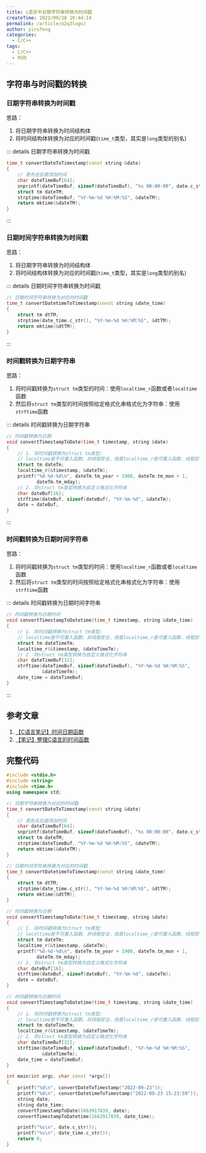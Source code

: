 ```yaml
---
title: c语言中日期字符串转换为时间戳
createTime: 2022/09/28 10:44:14
permalink: /article/o2q3logv/
author: yirufeng
categories:
  - C/C++
tags:
  - C/C++
  - 时间
---
```




## 字符串与时间戳的转换
### 日期字符串转换为时间戳
思路：
1. 将日期字符串转换为时间结构体
2. 将时间结构体转换为对应的时间戳(`time_t`类型，其实是`long`类型的别名)



::: details 日期字符串转换为时间戳
```c++ :collapsed-lines
time_t convertDateToTimestamp(const string &date)
{
    // 首先在后面添加时间
    char dateTimeBuf[64];
    snprintf(dateTimeBuf, sizeof(dateTimeBuf), "%s 00:00:00", date.c_str());
    struct tm dateTM;
    strptime(dateTimeBuf, "%Y-%m-%d %H:%M:%S", &dateTM);
    return mktime(&dateTM);
}
```
:::

### 日期时间字符串转换为时间戳
思路：
1. 将日期字符串转换为时间结构体
2. 将时间结构体转换为对应的时间戳(`time_t`类型，其实是`long`类型的别名)

::: details 日期时间字符串转换为时间戳
```c++
// 日期时间字符串转换为对应的时间戳
time_t convertDatetimeToTimestamp(const string &date_time)
{
    struct tm dtTM;
    strptime(date_time.c_str(), "%Y-%m-%d %H:%M:%S", &dtTM);
    return mktime(&dtTM);
}
```
:::

### 时间戳转换为日期字符串
思路：
1. 将时间戳转换为`struct tm`类型的时间：使用`localtime_r`函数或者`localtime`函数
2. 然后将`struct tm`类型的时间按照给定格式化串格式化为字符串：使用`strftime`函数

::: details 时间戳转换为日期字符串
```c++
// 时间戳转换为日期
void convertTimestampToDate(time_t timestamp, string &date)
{
    // 1. 将时间戳转换为struct tm类型:
    // localtime是不可重入函数，非线程安全，但是localtime_r是可重入函数，线程安全的
    struct tm dateTm;
    localtime_r(&timestamp, &dateTm);
    printf("%d-%d-%d\n", dateTm.tm_year + 1900, dateTm.tm_mon + 1,
           dateTm.tm_mday);
    // 2. 将struct tm类型转换为自定义格式化字符串
    char dateBuf[16];
    strftime(dateBuf, sizeof(dateBuf), "%Y-%m-%d", &dateTm);
    date = dateBuf;
}
```
:::

### 时间戳转换为日期时间字符串
思路：
1. 将时间戳转换为`struct tm`类型的时间：使用`localtime_r`函数或者`localtime`函数
2. 然后将`struct tm`类型的时间按照给定格式化串格式化为字符串：使用`strftime`函数


::: details 时间戳转换为日期时间字符串
```c++
// 时间戳转换为日期时间
void convertTimestampToDatetime(time_t timestamp, string &date_time)
{
    // 1. 将时间戳转换为struct tm类型:
    // localtime是不可重入函数，非线程安全，但是localtime_r是可重入函数，线程安全的
    struct tm dateTimeTm;
    localtime_r(&timestamp, &dateTimeTm);
    // 2. 将struct tm类型转换为自定义格式化字符串
    char dateTimeBuf[32];
    strftime(dateTimeBuf, sizeof(dateTimeBuf), "%Y-%m-%d %H:%M:%S",
             &dateTimeTm);
    date_time = dateTimeBuf;
}
```
:::
<!-- more -->


## 参考文章
1. [【C语言笔记】时间日期函数](https://mp.weixin.qq.com/s/y4Oe0gZ0_rwwW3XcdwJg7w)
2. [【笔记】整理C语言的时间函数](https://mp.weixin.qq.com/s/LsQXRqq7SZqI_y45O_0g3Q)

## 完整代码

```c++ :collapsed-lines
#include <stdio.h>
#include <string>
#include <time.h>
using namespace std;

// 日期字符串转换为对应的时间戳
time_t convertDateToTimestamp(const string &date)
{
    // 首先在后面添加时间
    char dateTimeBuf[64];
    snprintf(dateTimeBuf, sizeof(dateTimeBuf), "%s 00:00:00", date.c_str());
    struct tm dateTM;
    strptime(dateTimeBuf, "%Y-%m-%d %H:%M:%S", &dateTM);
    return mktime(&dateTM);
}

// 日期时间字符串转换为对应的时间戳
time_t convertDatetimeToTimestamp(const string &date_time)
{
    struct tm dtTM;
    strptime(date_time.c_str(), "%Y-%m-%d %H:%M:%S", &dtTM);
    return mktime(&dtTM);
}

// 时间戳转换为日期
void convertTimestampToDate(time_t timestamp, string &date)
{
    // 1. 将时间戳转换为struct tm类型:
    // localtime是不可重入函数，非线程安全，但是localtime_r是可重入函数，线程安全的
    struct tm dateTm;
    localtime_r(&timestamp, &dateTm);
    printf("%d-%d-%d\n", dateTm.tm_year + 1900, dateTm.tm_mon + 1,
           dateTm.tm_mday);
    // 2. 将struct tm类型转换为自定义格式化字符串
    char dateBuf[16];
    strftime(dateBuf, sizeof(dateBuf), "%Y-%m-%d", &dateTm);
    date = dateBuf;
}

// 时间戳转换为日期时间
void convertTimestampToDatetime(time_t timestamp, string &date_time)
{
    // 1. 将时间戳转换为struct tm类型:
    // localtime是不可重入函数，非线程安全，但是localtime_r是可重入函数，线程安全的
    struct tm dateTimeTm;
    localtime_r(&timestamp, &dateTimeTm);
    // 2. 将struct tm类型转换为自定义格式化字符串
    char dateTimeBuf[32];
    strftime(dateTimeBuf, sizeof(dateTimeBuf), "%Y-%m-%d %H:%M:%S",
             &dateTimeTm);
    date_time = dateTimeBuf;
}

int main(int argc, char const *argv[])
{
    printf("%d\n", convertDateToTimestamp("2022-09-23"));
    printf("%d\n", convertDatetimeToTimestamp("2022-09-23 15:23:59"));
    string date;
    string date_time;
    convertTimestampToDate(1663917839, date);
    convertTimestampToDatetime(1663917839, date_time);

    printf("%s\n", date.c_str());
    printf("%s\n", date_time.c_str());
    return 0;
}
```